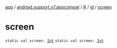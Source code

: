 [app](../../../index.md) / [android.support.v7.appcompat](../../index.md) / [R](../index.md) / [id](index.md) / [screen](./screen.md)

# screen

`static val screen: `[`Int`](https://kotlinlang.org/api/latest/jvm/stdlib/kotlin/-int/index.html)
`static val screen: `[`Int`](https://kotlinlang.org/api/latest/jvm/stdlib/kotlin/-int/index.html)